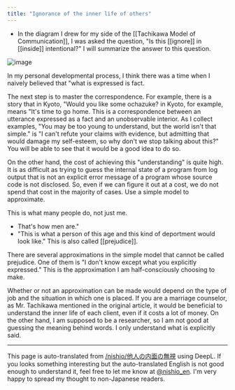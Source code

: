 ```yaml
---
title: "Ignorance of the inner life of others"
---
```


- In the diagram I drew for my side of the [[Tachikawa Model of Communication]], I was asked the question, "Is this [[ignore]] in [[inside]] intentional?" I will summarize the answer to this question.

![image](https://gyazo.com/aaf0b045a0cd6f61428d4aa8083e7993/thumb/1000)

In my personal developmental process, I think there was a time when I naively believed that "what is expressed is fact.

The next step is to master the correspondence.
For example, there is a story that in Kyoto, "Would you like some ochazuke? in Kyoto, for example, means "It's time to go home. This is a correspondence between an utterance expressed as a fact and an unobservable interior.
As I collect examples, "You may be too young to understand, but the world isn't that simple." is "I can't refute your claims with evidence, but admitting that would damage my self-esteem, so why don't we stop talking about this?" You will be able to see that it would be a good idea to do so.

On the other hand, the cost of achieving this "understanding" is quite high. It is as difficult as trying to guess the internal state of a program from log output that is not an explicit error message of a program whose source code is not disclosed. So, even if we can figure it out at a cost, we do not spend that cost in the majority of cases. Use a simple model to approximate.

This is what many people do, not just me.
- That's how men are."
- "This is what a person of this age and this kind of deportment would look like."
This is also called [[prejudice]].

There are several approximations in the simple model that cannot be called prejudice.
One of them is "I don't know except what you explicitly expressed."
This is the approximation I am half-consciously choosing to make.

Whether or not an approximation can be made would depend on the type of job and the situation in which one is placed. If you are a marriage counselor, as Mr. Tachikawa mentioned in the original article, it would be beneficial to understand the inner life of each client, even if it costs a lot of money. On the other hand, I am supposed to be a researcher, so I am not good at guessing the meaning behind words. I only understand what is explicitly said.

---
This page is auto-translated from [/nishio/他人の内面の無視](https://scrapbox.io/nishio/他人の内面の無視) using DeepL. If you looks something interesting but the auto-translated English is not good enough to understand it, feel free to let me know at [@nishio_en](https://twitter.com/nishio_en). I'm very happy to spread my thought to non-Japanese readers.